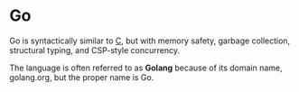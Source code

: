 # Go

Go is syntactically similar to [C](/wiki/C), but with memory safety, garbage collection, structural typing, and CSP-style concurrency.

The language is often referred to as **Golang** because of its domain name, golang.org, but the proper name is Go.